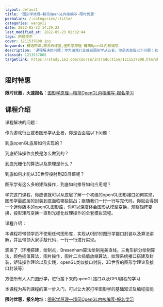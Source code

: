 ```yaml
---
layout: default
title: '图形学原理—精简OpenGL内核编写-限时优惠'
permalink: /:categories/:title/
categories: wangyi2
date: 2022-05-22 14:29:22
last_modified_at: 2022-05-23 02:32:44
tags: 网易提供
cover: 1211537808.jpg
keywords: 精选网课,网易云课堂,图形学原理—精简OpenGL内核编写
description: '课程解决的问题：作为游戏行业或者图形学从业者，你是否面临以下问题：到底openGL底层如何实现的？到底矩阵操作变换是怎么'
classid: 1211537808
targetlink: https://study.163.com/course/introduction/1211537808.htm?share=1&shareId=1025206652&utm_campaign=share&utm_medium=iphoneShare&utm_source=&utm_u=1025206652
---
```


## 限时特惠

**限时优惠，火速报名**：[图形学原理—精简OpenGL内核编写-报名学习](https://study.163.com/course/introduction/1211537808.htm?share=1&shareId=1025206652&utm_campaign=share&utm_medium=iphoneShare&utm_source=&utm_u=1025206652)

## 课程介绍

课程解决的问题：

作为游戏行业或者图形学从业者，你是否面临以下问题：

到底openGL底层如何实现的？

到底矩阵操作变换是怎么做到的？

到底光栅化的算法以及原理是什么？

到底如何才能从3D世界投射到2D屏幕呢？

图形学有这么多的矩阵操作，到底如何推导如何应用呢？



学完这门课程，你应该就可以从底层了解一个初级的openGL图形接口如何实现，图形学最底层的封装到底面临哪些挑战；跟随我们一行一行写完代码，你就会得到一个迷你版本的openGL图形库，你可以深度体会图形从模型变换，观察矩阵变换，投影矩阵变换一直到光栅化纹理操作的全套模拟流程。



课程介绍：

本课程将带领学员不使用任何图形库，实现从0到1的图形学接口封装以及算法讲解，并且带领大家手敲代码，一行一行进行实现。



涵盖了（环境搭建，绘制点，Bresenham算法绘制完美直线，三角形拆分绘制算法，颜色插值算法，图片操作，图片二次插值放缩算法，纹理系统接口搭建及封装，矩阵操作理论以及实践，openGL类似接口封装，3D世界的图形学理论及接口封装等）

方便所有人入门图形学，进行接下来的openGL接口以及GPU编程的学习

本课程为系列课程的第一步入门，可以让大家打牢图形学的基础知识及编程技能

**限时优惠，报名地址**：[图形学原理—精简OpenGL内核编写-报名学习](https://study.163.com/course/introduction/1211537808.htm?share=1&shareId=1025206652&utm_campaign=share&utm_medium=iphoneShare&utm_source=&utm_u=1025206652)

